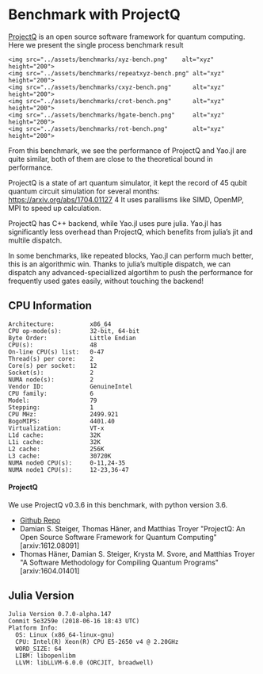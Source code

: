 # Benchmark with ProjectQ
[ProjectQ](https://projectq.ch) is an open source software framework for quantum computing. Here we present the single process benchmark result

```@raw html
<img src="../assets/benchmarks/xyz-bench.png"    alt="xyz" height="200">
<img src="../assets/benchmarks/repeatxyz-bench.png" alt="xyz" height="200">
<img src="../assets/benchmarks/cxyz-bench.png"      alt="xyz" height="200">
<img src="../assets/benchmarks/crot-bench.png"      alt="xyz" height="200">
<img src="../assets/benchmarks/hgate-bench.png"     alt="xyz" height="200">
<img src="../assets/benchmarks/rot-bench.png"       alt="xyz" height="200">
```

From this benchmark, we see the performance of ProjectQ and Yao.jl are quite similar, both of them are close to the theoretical bound in performance.

ProjectQ is a state of art quantum simulator, it kept the record of 45 qubit quantum circuit simulation for several months: https://arxiv.org/abs/1704.01127 4
It uses parallisms like SIMD, OpenMP, MPI to speed up calculation.

ProjectQ has C++ backend, while Yao.jl uses pure julia. Yao.jl has significantly less overhead than ProjectQ, which benefits from julia’s jit and multile dispatch.

In some benchmarks, like repeated blocks, Yao.jl can perform much better, this is an algorithmic win. Thanks to julia’s multiple dispatch, we can dispatch any advanced-speciallized algortihm to push the performance for frequently used gates easily, without touching the backend!

## CPU Information

```
Architecture:          x86_64
CPU op-mode(s):        32-bit, 64-bit
Byte Order:            Little Endian
CPU(s):                48
On-line CPU(s) list:   0-47
Thread(s) per core:    2
Core(s) per socket:    12
Socket(s):             2
NUMA node(s):          2
Vendor ID:             GenuineIntel
CPU family:            6
Model:                 79
Stepping:              1
CPU MHz:               2499.921
BogoMIPS:              4401.40
Virtualization:        VT-x
L1d cache:             32K
L1i cache:             32K
L2 cache:              256K
L3 cache:              30720K
NUMA node0 CPU(s):     0-11,24-35
NUMA node1 CPU(s):     12-23,36-47
```

#### ProjectQ
We use ProjectQ v0.3.6 in this benchmark, with python version 3.6.
* [Github Repo](https://github.com/ProjectQ-Framework/ProjectQ)
* Damian S. Steiger, Thomas Häner, and Matthias Troyer "ProjectQ: An Open Source Software Framework for Quantum Computing" [arxiv:1612.08091]
* Thomas Häner, Damian S. Steiger, Krysta M. Svore, and Matthias Troyer "A Software Methodology for Compiling Quantum Programs" [arxiv:1604.01401]

## Julia Version

```
Julia Version 0.7.0-alpha.147
Commit 5e3259e (2018-06-16 18:43 UTC)
Platform Info:
  OS: Linux (x86_64-linux-gnu)
  CPU: Intel(R) Xeon(R) CPU E5-2650 v4 @ 2.20GHz
  WORD_SIZE: 64
  LIBM: libopenlibm
  LLVM: libLLVM-6.0.0 (ORCJIT, broadwell)
```

